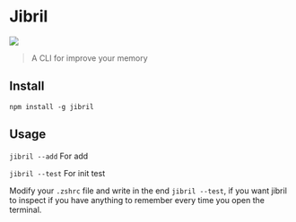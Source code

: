 # Jibril

![](https://media2.giphy.com/media/QW3qU91Rplde6iy6p1/giphy.gif)

> A CLI for improve your memory


## Install
`npm install -g jibril`

## Usage

`jibril --add` For add

`jibril --test` For init test

Modify your `.zshrc` file and write in the end `jibril --test`, if you want jibril to inspect if you have anything to remember every time you open the terminal.

